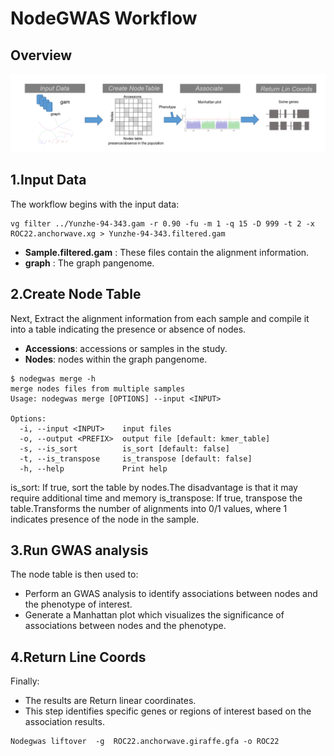 # NodeGWAS Workflow

## Overview
![Alt text](step.png)

## 1.Input Data

The workflow begins with the input data:


```
vg filter ../Yunzhe-94-343.gam -r 0.90 -fu -m 1 -q 15 -D 999 -t 2 -x ROC22.anchorwave.xg > Yunzhe-94-343.filtered.gam
```
- **Sample.filtered.gam** : These files contain the alignment information.
- **graph** :  The graph pangenome.

## 2.Create Node Table

Next, Extract the alignment information from each sample and compile it into a table indicating the presence or absence of nodes.

- **Accessions**: accessions or samples in the study.
- **Nodes**:  nodes within the graph pangenome.

```
$ nodegwas merge -h
merge nodes files from multiple samples
Usage: nodegwas merge [OPTIONS] --input <INPUT>

Options:
  -i, --input <INPUT>    input files
  -o, --output <PREFIX>  output file [default: kmer_table]
  -s, --is_sort          is_sort [default: false]
  -t, --is_transpose     is_transpose [default: false]
  -h, --help             Print help

```
is_sort: If true, sort the table by nodes.The disadvantage is that it may require additional time and memory
is_transpose: If true, transpose the table.Transforms the number of alignments into 0/1 values, where 1 indicates presence of the node in the sample.


## 3.Run GWAS analysis

The node table is then used to:

- Perform an GWAS analysis to identify associations between nodes and the phenotype of interest.
- Generate a Manhattan plot which visualizes the significance of associations between nodes and the phenotype.

## 4.Return Line Coords

Finally:
- The results are Return linear coordinates.
- This step identifies specific genes or regions of interest based on the association results.
```
Nodegwas liftover  -g  ROC22.anchorwave.giraffe.gfa -o ROC22
```
